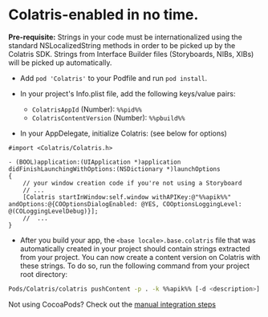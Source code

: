 # Colatris-enabled in no time.

**Pre-requisite:** Strings in your code must be internationalized using the standard NSLocalizedString methods in order to be picked up by the Colatris SDK. Strings from Interface Builder files (Storyboards, NIBs, XIBs) will be picked up automatically.

* Add `pod 'Colatris'` to your Podfile and run `pod install`.

* In your project's Info.plist file, add the following keys/value pairs: 
    * `ColatrisAppId` (Number): `%%pid%%`
    * `ColatrisContentVersion` (Number): `%%pbuild%%`

* In your AppDelegate, initialize Colatris: (see below for options)

```objc
#import <Colatris/Colatris.h>

- (BOOL)application:(UIApplication *)application didFinishLaunchingWithOptions:(NSDictionary *)launchOptions 
{   
    // your window creation code if you're not using a Storyboard
    // ...
    [Colatris startInWindow:self.window withAPIKey:@"%%apik%%" andOptions:@{COOptionsDialogEnabled: @YES, COOptionsLoggingLevel: @(COLoggingLevelDebug)}];
    //  ...
}
```

* After you build your app, the `<base locale>.base.colatris` file that was automatically created in your project should contain strings extracted from your project. You can now create a content version on Colatris with these strings. To do so, run the following command from your project root directory:

```bash
Pods/Colatris/colatris pushContent -p . -k %%apik%% [-d <description>]
```

Not using CocoaPods? Check out the [manual integration steps](/#/colatris/docs/02_iOS/02_Advanced)